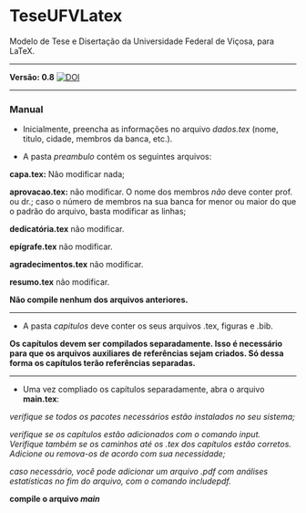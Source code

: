 # TeseUFVLatex
Modelo de Tese e Disertação da Universidade Federal de Viçosa, para LaTeX.

---

**Versão: 0.8**
[![DOI](https://zenodo.org/badge/84732333.svg)](https://zenodo.org/badge/latestdoi/84732333)

----


### Manual

- Inicialmente, preencha as informações no arquivo _dados.tex_ (nome, titulo, cidade, membros da banca, etc.).

- A pasta _preambulo_ contém os seguintes arquivos:
 
**capa.tex:** Não modificar nada;

**aprovacao.tex:** não modificar. O nome dos membros _não_ deve conter prof. ou dr.; caso o número de membros na sua banca for menor ou maior do que o padrão do arquivo, basta modificar as linhas;

**dedicatória.tex** não modificar.

**epígrafe.tex** não modificar.

**agradecimentos.tex** não modificar.

**resumo.tex** não modificar.

**Não compile nenhum dos arquivos anteriores.**

---

- A pasta _capitulos_ deve conter os seus arquivos .tex, figuras e .bib.

**Os capítulos devem ser compilados separadamente. Isso é necessário para que os arquivos auxiliares de referências sejam criados. Só dessa forma os capítulos terão referências separadas.**

---

- Uma vez compliado os capítulos separadamente, abra o arquivo **main.tex**:

_verifique se todos os pacotes necessários estão instalados no seu sistema;_

_verifique se os capítulos estão adicionados com o comando input. Verifique também se os caminhos até os .tex dos capítulos estão corretos. Adicione ou remova-os de acordo com sua necessidade;_

_caso necessário, você pode adicionar um arquivo .pdf com análises estatísticas no fim do arquivo, com o comando includepdf._

**compile o arquivo _main_**

